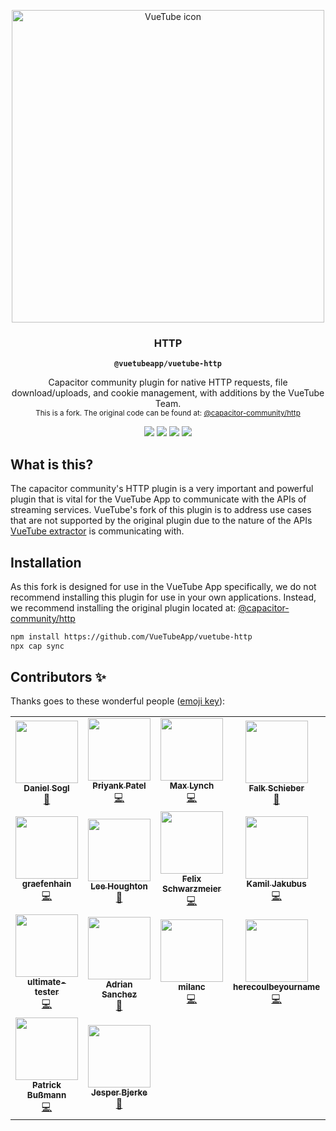 <p align="center"> 
  <a href="https://vuetube.app/">
    <img src="https://cdn.discordapp.com/attachments/751596360108605500/972753003855634442/part_of_VueTube.svg" alt="VueTube icon" width="500"/>
  </a>
</p>
<h3 align="center">HTTP</h3>
<p align="center"><strong><code>@vuetubeapp/vuetube-http</code></strong></p>
<p align="center">
  Capacitor community plugin for native HTTP requests, file download/uploads, and cookie management, with additions by the VueTube Team.
  </br>
  <small align="center">
    This is a fork. The original code can be found at: <a href="https://github.com/capacitor-community/http">@capacitor-community/http</a>
  </small>
</p>

<p align="center">
  <img src="https://img.shields.io/maintenance/yes/2022?style=flat-square" />
  <a href="https://github.com/VueTubeApp/vuetube-http/actions?query=workflow%3A%22Test+and+Build+Plugin%22"><img src="https://img.shields.io/github/workflow/status/VueTubeApp/vuetube-http/Test%20and%20Build%20Plugin?style=flat-square" /></a>
  <a href="https://www.github.com/VueTubeApp/vuetube-http/blob/master/LICENSE"><img src="https://img.shields.io/github/license/VueTubeApp/vuetube-http" /></a>
  <!-- ALL-CONTRIBUTORS-BADGE:START - Do not remove or modify this section -->
<a href="#contributors-"><img src="https://img.shields.io/badge/all%20contributors-23-orange?style=flat-square" /></a>
<!-- ALL-CONTRIBUTORS-BADGE:END -->
</p>

## What is this?

The capacitor community's HTTP plugin is a very important and powerful plugin that is vital for the VueTube App to communicate with the APIs of streaming services. VueTube's fork of this plugin is to address use cases that are not supported by the original plugin due to the nature of the APIs [VueTube extractor](https://github.com/VueTubeApp/VueTube-Extractor) is communicating with.

## Installation

As this fork is designed for use in the VueTube App specifically, we do not recommend installing this plugin for use in your own applications. Instead, we recommend installing the original plugin located at: <a href="https://github.com/capacitor-community/http">@capacitor-community/http</a>

```bash
npm install https://github.com/VueTubeApp/vuetube-http
npx cap sync
```

## Contributors ✨

Thanks goes to these wonderful people ([emoji key](https://allcontributors.org/docs/en/emoji-key)):

<!-- ALL-CONTRIBUTORS-LIST:START - Do not remove or modify this section -->
<!-- prettier-ignore-start -->
<!-- markdownlint-disable -->
<table>
  <tr>
    <td align="center"><a href="https://github.com/danielsogl"><img src="https://avatars2.githubusercontent.com/u/15234844?v=4?s=100" width="100px;" alt=""/><br /><sub><b>Daniel Sogl</b></sub></a><br /><a href="https://github.com/capacitor-community/http/commits?author=danielsogl" title="Documentation">📖</a></td>
    <td align="center"><a href="http://priyankpatel.io"><img src="https://avatars3.githubusercontent.com/u/5585797?v=4?s=100" width="100px;" alt=""/><br /><sub><b>Priyank Patel</b></sub></a><br /><a href="https://github.com/capacitor-community/http/commits?author=priyankpat" title="Code">💻</a></td>
    <td align="center"><a href="http://ionicframework.com/"><img src="https://avatars3.githubusercontent.com/u/11214?v=4?s=100" width="100px;" alt=""/><br /><sub><b>Max Lynch</b></sub></a><br /><a href="https://github.com/capacitor-community/http/commits?author=mlynch" title="Code">💻</a></td>
    <td align="center"><a href="https://github.com/pixelbucket-dev"><img src="https://avatars3.githubusercontent.com/u/12937991?v=4?s=100" width="100px;" alt=""/><br /><sub><b>Falk Schieber</b></sub></a><br /><a href="https://github.com/capacitor-community/http/pulls?q=is%3Apr+reviewed-by%3Apixelbucket-dev" title="Reviewed Pull Requests">👀</a></td>
    <td align="center"><a href="https://github.com/andysousa"><img src="https://avatars0.githubusercontent.com/u/42151009?v=4?s=100" width="100px;" alt=""/><br /><sub><b>Andy Sousa</b></sub></a><br /><a href="https://github.com/capacitor-community/http/commits?author=andysousa" title="Code">💻</a></td>
    <td align="center"><a href="https://github.com/thomasvidas"><img src="https://avatars.githubusercontent.com/u/8182078?v=4?s=100" width="100px;" alt=""/><br /><sub><b>Thomas Vidas</b></sub></a><br /><a href="https://github.com/capacitor-community/http/commits?author=thomasvidas" title="Code">💻</a> <a href="#maintenance-thomasvidas" title="Maintenance">🚧</a></td>
    <td align="center"><a href="https://github.com/emily-curry"><img src="https://avatars.githubusercontent.com/u/20479454?v=4?s=100" width="100px;" alt=""/><br /><sub><b>Emily Curry</b></sub></a><br /><a href="https://github.com/capacitor-community/http/commits?author=emily-curry" title="Code">💻</a></td>
  </tr>
  <tr>
    <td align="center"><a href="https://github.com/graefenhain"><img src="https://avatars.githubusercontent.com/u/88032701?v=4?s=100" width="100px;" alt=""/><br /><sub><b>graefenhain</b></sub></a><br /><a href="https://github.com/capacitor-community/http/commits?author=graefenhain" title="Code">💻</a></td>
    <td align="center"><a href="https://github.com/asztal"><img src="https://avatars.githubusercontent.com/u/68302?v=4?s=100" width="100px;" alt=""/><br /><sub><b>Lee Houghton</b></sub></a><br /><a href="https://github.com/capacitor-community/http/issues?q=author%3Aasztal" title="Bug reports">🐛</a></td>
    <td align="center"><a href="https://github.com/FelixSchwarzmeier"><img src="https://avatars.githubusercontent.com/u/23665008?v=4?s=100" width="100px;" alt=""/><br /><sub><b>Felix Schwarzmeier</b></sub></a><br /><a href="https://github.com/capacitor-community/http/commits?author=FelixSchwarzmeier" title="Code">💻</a></td>
    <td align="center"><a href="https://github.com/jkbz64"><img src="https://avatars.githubusercontent.com/u/13223538?v=4?s=100" width="100px;" alt=""/><br /><sub><b>Kamil Jakubus</b></sub></a><br /><a href="https://github.com/capacitor-community/http/commits?author=jkbz64" title="Code">💻</a></td>
    <td align="center"><a href="http://joeflateau.net/"><img src="https://avatars.githubusercontent.com/u/643331?v=4?s=100" width="100px;" alt=""/><br /><sub><b>Joe Flateau</b></sub></a><br /><a href="https://github.com/capacitor-community/http/issues?q=author%3Ajoeflateau" title="Bug reports">🐛</a></td>
    <td align="center"><a href="https://github.com/Frank608"><img src="https://avatars.githubusercontent.com/u/56638143?v=4?s=100" width="100px;" alt=""/><br /><sub><b>Frank608</b></sub></a><br /><a href="https://github.com/capacitor-community/http/issues?q=author%3AFrank608" title="Bug reports">🐛</a></td>
    <td align="center"><a href="https://github.com/JoelNietoTec"><img src="https://avatars.githubusercontent.com/u/6298693?v=4?s=100" width="100px;" alt=""/><br /><sub><b>Joel Nieto</b></sub></a><br /><a href="https://github.com/capacitor-community/http/issues?q=author%3AJoelNietoTec" title="Bug reports">🐛</a></td>
  </tr>
  <tr>
    <td align="center"><a href="https://github.com/ultimate-tester"><img src="https://avatars.githubusercontent.com/u/580758?v=4?s=100" width="100px;" alt=""/><br /><sub><b>ultimate-tester</b></sub></a><br /><a href="https://github.com/capacitor-community/http/commits?author=ultimate-tester" title="Code">💻</a></td>
    <td align="center"><a href="https://github.com/sgzadrian"><img src="https://avatars.githubusercontent.com/u/12704905?v=4?s=100" width="100px;" alt=""/><br /><sub><b>Adrian Sanchez</b></sub></a><br /><a href="https://github.com/capacitor-community/http/issues?q=author%3Asgzadrian" title="Bug reports">🐛</a></td>
    <td align="center"><a href="https://github.com/milanc"><img src="https://avatars.githubusercontent.com/u/8333458?v=4?s=100" width="100px;" alt=""/><br /><sub><b>milanc</b></sub></a><br /><a href="https://github.com/capacitor-community/http/commits?author=milanc" title="Code">💻</a></td>
    <td align="center"><a href="https://github.com/herecoulbeyourname"><img src="https://avatars.githubusercontent.com/u/57253976?v=4?s=100" width="100px;" alt=""/><br /><sub><b>herecoulbeyourname</b></sub></a><br /><a href="https://github.com/capacitor-community/http/commits?author=herecoulbeyourname" title="Code">💻</a></td>
    <td align="center"><a href="https://github.com/Landschaft"><img src="https://avatars.githubusercontent.com/u/10559398?v=4?s=100" width="100px;" alt=""/><br /><sub><b>Landschaft</b></sub></a><br /><a href="https://github.com/capacitor-community/http/commits?author=Landschaft" title="Code">💻</a></td>
    <td align="center"><a href="https://github.com/stonewoodman"><img src="https://avatars.githubusercontent.com/u/2945329?v=4?s=100" width="100px;" alt=""/><br /><sub><b>stonewoodman</b></sub></a><br /><a href="https://github.com/capacitor-community/http/issues?q=author%3Astonewoodman" title="Bug reports">🐛</a></td>
    <td align="center"><a href="https://github.com/mghcs87"><img src="https://avatars.githubusercontent.com/u/17180632?v=4?s=100" width="100px;" alt=""/><br /><sub><b>Héctor Cruz</b></sub></a><br /><a href="https://github.com/capacitor-community/http/issues?q=author%3Amghcs87" title="Bug reports">🐛</a></td>
  </tr>
  <tr>
    <td align="center"><a href="https://github.com/patrickbussmann"><img src="https://avatars.githubusercontent.com/u/15617021?v=4?s=100" width="100px;" alt=""/><br /><sub><b>Patrick Bußmann</b></sub></a><br /><a href="https://github.com/capacitor-community/http/commits?author=patrickbussmann" title="Code">💻</a></td>
    <td align="center"><a href="https://github.com/jesperbjerke"><img src="https://avatars.githubusercontent.com/u/5323483?v=4?s=100" width="100px;" alt=""/><br /><sub><b>Jesper Bjerke</b></sub></a><br /><a href="https://github.com/capacitor-community/http/issues?q=author%3Ajesperbjerke" title="Bug reports">🐛</a></td>
  </tr>
</table>

<!-- markdownlint-restore -->
<!-- prettier-ignore-end -->

<!-- ALL-CONTRIBUTORS-LIST:END -->
